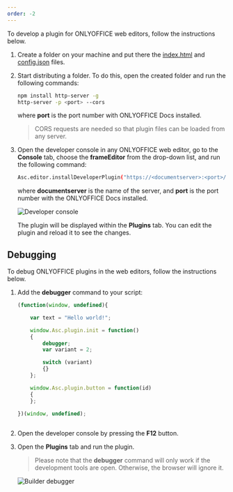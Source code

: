 ```yaml
---
order: -2
---
```


To develop a plugin for ONLYOFFICE web editors, follow the instructions below.

1. Create a folder on your machine and put there the [index.html](../../../Usage%20API/index.html/index.md) and [config.json](../../../Usage%20API/Config/index.md) files.

2. Start distributing a folder. To do this, open the created folder and run the following commands:

   ``` bash
   npm install http-server -g
   http-server -p <port> --cors
   ```

   where **port** is the port number with ONLYOFFICE Docs installed.

   > CORS requests are needed so that plugin files can be loaded from any server.

3. Open the developer console in any ONLYOFFICE web editor, go to the **Console** tab, choose the **frameEditor** from the drop-down list, and run the following command:

   ``` bash
   Asc.editor.installDeveloperPlugin("https://<documentserver>:<port>/config.json");
   ```

   where **documentserver** is the name of the server, and **port** is the port number with the ONLYOFFICE Docs installed.

   ![Developer console](/assets/images/plugins/developer-console.png)

   The plugin will be displayed within the **Plugins** tab. You can edit the plugin and reload it to see the changes.

## Debugging

To debug ONLYOFFICE plugins in the web editors, follow the instructions below.

1. Add the **debugger** command to your script:

   ``` javascript
   (function(window, undefined){

       var text = "Hello world!";

       window.Asc.plugin.init = function()
       {
           debugger;
           var variant = 2;

           switch (variant)
           {}
       };

       window.Asc.plugin.button = function(id)
       {
       };

   })(window, undefined);
           
   ```

2. Open the developer console by pressing the **F12** button.

3. Open the **Plugins** tab and run the plugin.

   > Please note that the **debugger** command will only work if the development tools are open. Otherwise, the browser will ignore it.
   
   ![Builder debugger](/assets/images/plugins/plugin-debugging.png)